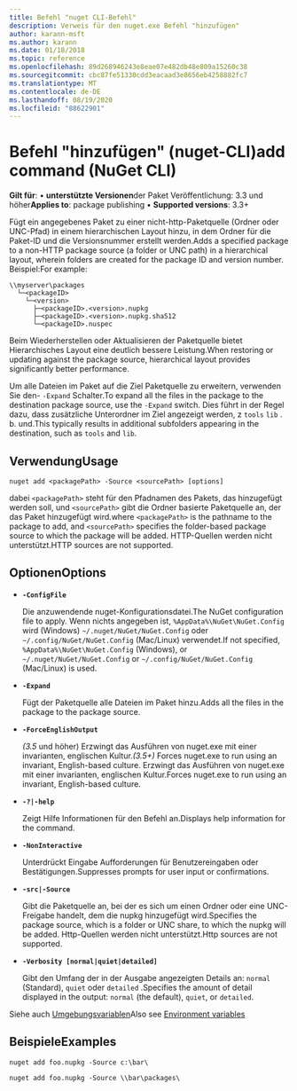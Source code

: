 ```yaml
---
title: Befehl "nuget CLI-Befehl"
description: Verweis für den nuget.exe Befehl "hinzufügen"
author: karann-msft
ms.author: karann
ms.date: 01/18/2018
ms.topic: reference
ms.openlocfilehash: 89d268946243e8eae07e482db48e809a15260c38
ms.sourcegitcommit: cbc87fe51330cdd3eacaad3e8656eb4258882fc7
ms.translationtype: MT
ms.contentlocale: de-DE
ms.lasthandoff: 08/19/2020
ms.locfileid: "88622901"
---
```

# <a name="add-command-nuget-cli"></a><span data-ttu-id="f3b07-103">Befehl "hinzufügen" (nuget-CLI)</span><span class="sxs-lookup"><span data-stu-id="f3b07-103">add command (NuGet CLI)</span></span>

<span data-ttu-id="f3b07-104">**Gilt für**: &bullet; **unterstützte Versionen**der Paket Veröffentlichung: 3.3 und höher</span><span class="sxs-lookup"><span data-stu-id="f3b07-104">**Applies to**: package publishing &bullet; **Supported versions**: 3.3+</span></span>

<span data-ttu-id="f3b07-105">Fügt ein angegebenes Paket zu einer nicht-http-Paketquelle (Ordner oder UNC-Pfad) in einem hierarchischen Layout hinzu, in dem Ordner für die Paket-ID und die Versionsnummer erstellt werden.</span><span class="sxs-lookup"><span data-stu-id="f3b07-105">Adds a specified package to a non-HTTP package source (a folder or UNC path) in a hierarchical layout, wherein folders are created for the package ID and version number.</span></span> <span data-ttu-id="f3b07-106">Beispiel:</span><span class="sxs-lookup"><span data-stu-id="f3b07-106">For example:</span></span>

```
\\myserver\packages
  └─<packageID>
    └─<version>
      ├─<packageID>.<version>.nupkg
      ├─<packageID>.<version>.nupkg.sha512
      └─<packageID>.nuspec
```

<span data-ttu-id="f3b07-107">Beim Wiederherstellen oder Aktualisieren der Paketquelle bietet Hierarchisches Layout eine deutlich bessere Leistung.</span><span class="sxs-lookup"><span data-stu-id="f3b07-107">When restoring or updating against the package source, hierarchical layout provides significantly better performance.</span></span>

<span data-ttu-id="f3b07-108">Um alle Dateien im Paket auf die Ziel Paketquelle zu erweitern, verwenden Sie den- `-Expand` Schalter.</span><span class="sxs-lookup"><span data-stu-id="f3b07-108">To expand all the files in the package to the destination package source, use the `-Expand` switch.</span></span> <span data-ttu-id="f3b07-109">Dies führt in der Regel dazu, dass zusätzliche Unterordner im Ziel angezeigt werden, z `tools` `lib` . b. und.</span><span class="sxs-lookup"><span data-stu-id="f3b07-109">This typically results in additional subfolders appearing in the destination, such as `tools` and `lib`.</span></span>

## <a name="usage"></a><span data-ttu-id="f3b07-110">Verwendung</span><span class="sxs-lookup"><span data-stu-id="f3b07-110">Usage</span></span>

```cli
nuget add <packagePath> -Source <sourcePath> [options]
```

<span data-ttu-id="f3b07-111">dabei `<packagePath>` steht für den Pfadnamen des Pakets, das hinzugefügt werden soll, und `<sourcePath>` gibt die Ordner basierte Paketquelle an, der das Paket hinzugefügt wird.</span><span class="sxs-lookup"><span data-stu-id="f3b07-111">where `<packagePath>` is the pathname to the package to add, and `<sourcePath>` specifies the folder-based package source to which the package will be added.</span></span> <span data-ttu-id="f3b07-112">HTTP-Quellen werden nicht unterstützt.</span><span class="sxs-lookup"><span data-stu-id="f3b07-112">HTTP sources are not supported.</span></span>

## <a name="options"></a><span data-ttu-id="f3b07-113">Optionen</span><span class="sxs-lookup"><span data-stu-id="f3b07-113">Options</span></span>

- **`-ConfigFile`**

  <span data-ttu-id="f3b07-114">Die anzuwendende nuget-Konfigurationsdatei.</span><span class="sxs-lookup"><span data-stu-id="f3b07-114">The NuGet configuration file to apply.</span></span> <span data-ttu-id="f3b07-115">Wenn nichts angegeben ist, `%AppData%\NuGet\NuGet.Config` wird (Windows) `~/.nuget/NuGet/NuGet.Config` oder `~/.config/NuGet/NuGet.Config` (Mac/Linux) verwendet.</span><span class="sxs-lookup"><span data-stu-id="f3b07-115">If not specified, `%AppData%\NuGet\NuGet.Config` (Windows), or `~/.nuget/NuGet/NuGet.Config` or `~/.config/NuGet/NuGet.Config` (Mac/Linux) is used.</span></span>

- **`-Expand`**

  <span data-ttu-id="f3b07-116">Fügt der Paketquelle alle Dateien im Paket hinzu.</span><span class="sxs-lookup"><span data-stu-id="f3b07-116">Adds all the files in the package to the package source.</span></span>

- **`-ForceEnglishOutput`**

  <span data-ttu-id="f3b07-117">*(3.5* und höher) Erzwingt das Ausführen von nuget.exe mit einer invarianten, englischen Kultur.</span><span class="sxs-lookup"><span data-stu-id="f3b07-117">*(3.5+)* Forces nuget.exe to run using an invariant, English-based culture.</span></span>
<span data-ttu-id="f3b07-118">Erzwingt das Ausführen von nuget.exe mit einer invarianten, englischen Kultur.</span><span class="sxs-lookup"><span data-stu-id="f3b07-118">Forces nuget.exe to run using an invariant, English-based culture.</span></span>

- **`-?|-help`**

  <span data-ttu-id="f3b07-119">Zeigt Hilfe Informationen für den Befehl an.</span><span class="sxs-lookup"><span data-stu-id="f3b07-119">Displays help information for the command.</span></span>

- **`-NonInteractive`**

  <span data-ttu-id="f3b07-120">Unterdrückt Eingabe Aufforderungen für Benutzereingaben oder Bestätigungen.</span><span class="sxs-lookup"><span data-stu-id="f3b07-120">Suppresses prompts for user input or confirmations.</span></span>

- **`-src|-Source`**

   <span data-ttu-id="f3b07-121">Gibt die Paketquelle an, bei der es sich um einen Ordner oder eine UNC-Freigabe handelt, dem die nupkg hinzugefügt wird.</span><span class="sxs-lookup"><span data-stu-id="f3b07-121">Specifies the package source, which is a folder or UNC share, to which the nupkg will be added.</span></span> <span data-ttu-id="f3b07-122">Http-Quellen werden nicht unterstützt.</span><span class="sxs-lookup"><span data-stu-id="f3b07-122">Http sources are not supported.</span></span>

- **`-Verbosity [normal|quiet|detailed]`**

  <span data-ttu-id="f3b07-123">Gibt den Umfang der in der Ausgabe angezeigten Details an: `normal` (Standard), `quiet` oder `detailed` .</span><span class="sxs-lookup"><span data-stu-id="f3b07-123">Specifies the amount of detail displayed in the output: `normal` (the default), `quiet`, or `detailed`.</span></span>

<span data-ttu-id="f3b07-124">Siehe auch [Umgebungsvariablen](cli-ref-environment-variables.md)</span><span class="sxs-lookup"><span data-stu-id="f3b07-124">Also see [Environment variables](cli-ref-environment-variables.md)</span></span>

## <a name="examples"></a><span data-ttu-id="f3b07-125">Beispiele</span><span class="sxs-lookup"><span data-stu-id="f3b07-125">Examples</span></span>

```cli
nuget add foo.nupkg -Source c:\bar\

nuget add foo.nupkg -Source \\bar\packages\
```
